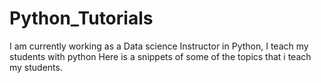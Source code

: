 # Python_Tutorials
I am currently working as a Data science Instructor in Python, I teach my students with python 
Here is a snippets of some of the topics that i teach my students.
